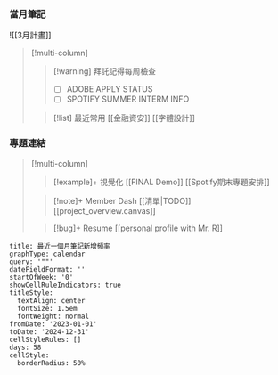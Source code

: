 ### 當月筆記
![[3月計畫]]

>[!multi-column]
>
>>[!warning] 拜託記得每周檢查
>>- [ ] ADOBE APPLY STATUS
>>- [ ] SPOTIFY SUMMER INTERM INFO
>
>>[!list] 最近常用
>>[[金融資安]]
>>[[字體設計]]

### 專題連結
> [!multi-column]
>
>> [!example]+ 視覺化
>>[[FINAL Demo]]
>>[[Spotify期末專題安排]]
>
>> [!note]+ Member Dash
>> [[清單|TODO]]
>>[[project_overview.canvas]]
>
>> [!bug]+ Resume
>> [[personal profile with Mr. R]]
>

```contributionGraph
title: 最近一個月筆記新增頻率
graphType: calendar
query: '""'
dateFieldFormat: ''
startOfWeek: '0'
showCellRuleIndicators: true
titleStyle:
  textAlign: center
  fontSize: 1.5em
  fontWeight: normal
fromDate: '2023-01-01'
toDate: '2024-12-31'
cellStyleRules: []
days: 58
cellStyle:
  borderRadius: 50%

```
